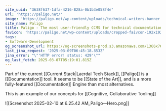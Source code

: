 ```yaml
---
site_uuid: "3638f637-1dfa-4216-828a-0b1b3e058f4e"
url: 'https://paligo.net/'
image: 'https://paligo.net/wp-content/uploads/technical-writers-banner.png'
site_name: Paligo
title: Paligo - The most user-friendly CCMS for technical documentation
favicon: 'https://paligo.net/wp-content/uploads/cropped-faivcon-192x192.png'
tags:
- Software-Development
og_screenshot_url: https://og-screenshots-prod.s3.amazonaws.com/1366x768/80/false/0ef66ca9981be009ba80bd055926012c2576e19ea9a2b1a67252d6a740634d02.jpeg
last_jina_request: '2025-03-09T06:45:18.853Z'
jina_error: "\"'HTTP error! status: 429'\""
og_last_fetch: 2025-03-07T05:19:01.815Z
---
```

Part of the current [[Current Stack|Laerdal Tech Stack]], [[Paligo]] is a [[Documentation]] tool. It seems to be [[State of the Art]], and is a more fully-featured [[Documentation]] Engine than most alternatives.

This is an example of our concepts for [[Cognitive, Collaborative Tooling]]

![[Screenshot 2025-02-10 at 6.25.42 AM_Paligo--Hero.png]]
